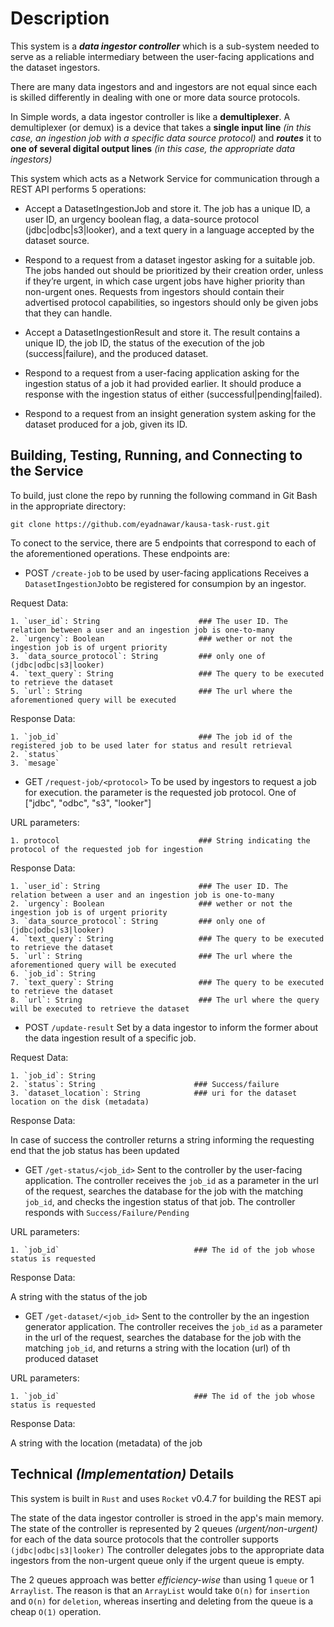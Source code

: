 # Description

This system is a ***data ingestor controller*** which is a sub-system needed to serve as a reliable intermediary between the user-facing 
applications and the dataset ingestors.

There are many data ingestors and and ingestors are not 
equal since each is skilled differently in dealing with one or more data source protocols.

In Simple words, a data ingestor controller is like a **demultiplexer**. 
A demultiplexer (or demux) is a device that takes a **single input line** *(in this case, an ingestion job with a specific data source protocol)* and ***routes*** it to **one of several digital output lines** *(in this case, the appropriate data ingestors)*

This system which acts as a Network Service for communication through a REST API performs 5 operations:
* Accept a DatasetIngestionJob and store it. The job has a unique ID, a user ID, an urgency boolean flag, a 
data-source protocol (jdbc|odbc|s3|looker), and a text query in a language accepted by the dataset source.
  
* Respond to a request from a dataset ingestor asking for a suitable job. The jobs handed out should be 
prioritized by their creation order, unless if they’re urgent, in which case urgent jobs have higher priority 
than non-urgent ones. Requests from ingestors should contain their advertised protocol capabilities, so 
ingestors should only be given jobs that they can handle.
  
* Accept a DatasetIngestionResult and store it. The result contains a unique ID, the job ID, the status 
of the execution of the job (success|failure), and the produced dataset.
  
* Respond to a request from a user-facing application asking for the ingestion status of a job it had 
provided earlier. It should produce a response with the ingestion status of either (successful|pending|failed).
  
* Respond to a request from an insight generation system asking for the dataset produced for a job, given 
its ID.

## Building, Testing, Running, and Connecting to the Service

To build, just clone the repo by running the following command in Git Bash in the appropriate directory:

``git clone https://github.com/eyadnawar/kausa-task-rust.git``


To conect to the service, there are 5 endpoints that correspond to each of the aforementioned operations. These endpoints are:

* POST `/create-job`
to be used by user-facing applications
Receives a ``DatasetIngestionJob``to be registered for consumpion by an ingestor.

Request Data:

    1. `user_id`: String                      ### The user ID. The relation between a user and an ingestion job is one-to-many
    2. `urgency`: Boolean                     ### wether or not the ingestion job is of urgent priority
    3. `data_source_protocol`: String         ### only one of (jdbc|odbc|s3|looker)
    4. `text_query`: String                   ### The query to be executed to retrieve the dataset
    5. `url`: String                          ### The url where the aforementioned query will be executed
       
Response Data:

    1. `job_id`                               ### The job id of the registered job to be used later for status and result retrieval
    2. `status`
    3. `mesage`

* GET `/request-job/<protocol>`
To be used by ingestors to request a job for execution. the <protocol> parameter is the requested job protocol. One of ["jdbc", "odbc", "s3", "looker"]

URL parameters:

    1. protocol                               ### String indicating the protocol of the requested job for ingestion

Response Data:    

    1. `user_id`: String                      ### The user ID. The relation between a user and an ingestion job is one-to-many
    2. `urgency`: Boolean                     ### wether or not the ingestion job is of urgent priority
    3. `data_source_protocol`: String         ### only one of (jdbc|odbc|s3|looker)
    4. `text_query`: String                   ### The query to be executed to retrieve the dataset
    5. `url`: String                          ### The url where the aforementioned query will be executed
    6. `job_id`: String
    7. `text_query`: String                   ### The query to be executed to retrieve the dataset
    8. `url`: String                          ### The url where the query will be executed to retrieve the dataset


* POST `/update-result` 
Set by a data ingestor to inform the former about the data ingestion result of a specific job.

Request Data:

    1. `job_id`: String
    2. `status`: String                      ### Success/failure
    3. `dataset_location`: String            ### uri for the dataset location on the disk (metadata)

Response Data:

In case of success the controller returns a string informing the requesting end that the job status has been updated


* GET `/get-status/<job_id>`
Sent to the controller by the user-facing application. The controller receives the `job_id` as a parameter in the url of the request, searches the database for the job with the matching `job_id`, and checks the ingestion status of that job. The controller responds with `Success/Failure/Pending`

URL parameters:

    1. `job_id`                              ### The id of the job whose status is requested

Response Data:

A string with the status of the job


* GET `/get-dataset/<job_id>`
Sent to the controller by the an ingestion generator application. The controller receives the `job_id` as a parameter in the url of the request, searches the database for the job with the matching `job_id`, and returns a string with the location (url) of th produced dataset

URL parameters:

    1. `job_id`                              ### The id of the job whose status is requested

Response Data:

A string with the location (metadata) of the job

## Technical *(Implementation)* Details

This system is built in `Rust` and uses `Rocket` v0.4.7 for building the REST api

The state of the data ingestor controller is stroed in the app's main memory. The state of the controller is represented by 2 queues *(urgent/non-urgent)* for each of the data source protocols that the controller supports `(jdbc|odbc|s3|looker)`
The controller delegates jobs to the appropriate data ingestors from the non-urgent queue only if the urgent queue is empty.

The 2 queues approach was better *efficiency-wise* than using 1 `queue` or 1 `Arraylist`. The reason is that an `ArrayList`
 would take `O(n)` for `insertion` and `O(n)` for `deletion`, whereas inserting and deleting from the queue is a cheap `O(1)` operation.

